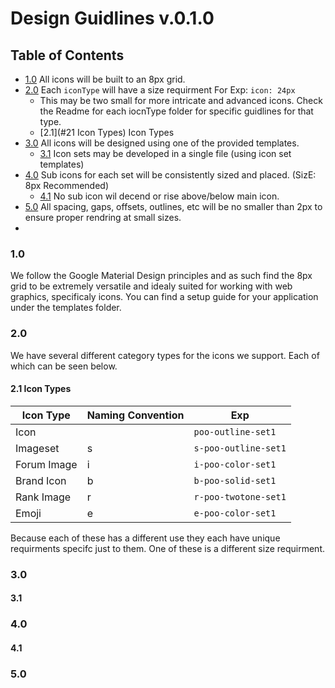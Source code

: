 # Design Guidlines v.0.1.0

## Table of Contents

- [1.0](#10) All icons will be built to an 8px grid.
- [2.0](#20) Each `iconType` will have a size requirment For Exp: `icon: 24px`
	* This may be two small for more intricate and advanced icons. Check the Readme for each iocnType folder for specific guidlines for that type.
	* [2.1](#21 Icon Types) Icon Types
- [3.0](#30) All icons will be designed using one of the provided templates. 
	* [3.1](#31) Icon sets may be developed in a single file (using icon set templates)
- [4.0](#40) Sub icons for each set will be consistently sized and placed. (SizE: 8px Recommended)
	* [4.1](#41) No sub icon wil decend or rise above/below main icon.
- [5.0](#50) All spacing, gaps, offsets, outlines, etc will be no smaller than 2px to ensure proper rendring at small sizes.
- 

### 1.0

We follow the Google Material Design principles and as such find the 8px grid to be extremely versatile and idealy suited for working with web graphics, specificaly icons. You can find a setup guide for your application under the templates folder.

### 2.0

We have several different category types for the icons we support. Each of which can be seen below.

#### 2.1 Icon Types
| Icon Type  | Naming Convention | Exp |
| ------------- | ------------- | ------------- |
| Icon  |  | `poo-outline-set1` |
| Imageset  | s  | `s-poo-outline-set1`|
| Forum Image  | i  | `i-poo-color-set1` |
| Brand Icon  | b  | `b-poo-solid-set1` |
| Rank Image  | r  | `r-poo-twotone-set1` |
| Emoji  | e  | `e-poo-color-set1` |

Because each of these has a different use they each have unique requirments specifc just to them. One of these is a different size requirment.

### 3.0

#### 3.1

### 4.0

#### 4.1

### 5.0

